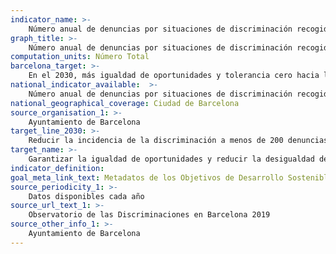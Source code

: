 ```yaml
---
indicator_name: >-
    Número anual de denuncias por situaciones de discriminación recogidas por la Mesa de Entidades de Atención a Víctimas de Discriminación
graph_title: >-
    Número anual de denuncias por situaciones de discriminación recogidas por la Mesa de Entidades de Atención a Víctimas de Discriminación
computation_units: Número Total
barcelona_target: >-
    En el 2030, más igualdad de oportunidades y tolerancia cero hacia la discriminación
national_indicator_available:  >-
    Número anual de denuncias por situaciones de discriminación recogidas por la Mesa de Entidades de Atención a Víctimas de Discriminación
national_geographical_coverage: Ciudad de Barcelona 
source_organisation_1: >-
    Ayuntamiento de Barcelona
target_line_2030: >-
    Reducir la incidencia de la discriminación a menos de 200 denuncias/año
target_name: >-
    Garantizar la igualdad de oportunidades y reducir la desigualdad de los resultados, eliminando también las leyes, políticas y prácticas discriminatorias y promoviendo legislaciones, políticas y medidas adecuadas a este efecto
indicator_definition:
goal_meta_link_text: Metadatos de los Objetivos de Desarrollo Sostenible de las Naciones Unidas (pdf 894kB)
source_periodicity_1: >-
    Datos disponibles cada año
source_url_text_1: >-
    Observatorio de las Discriminaciones en Barcelona 2019
source_other_info_1: >-
    Ayuntamiento de Barcelona
---
```

